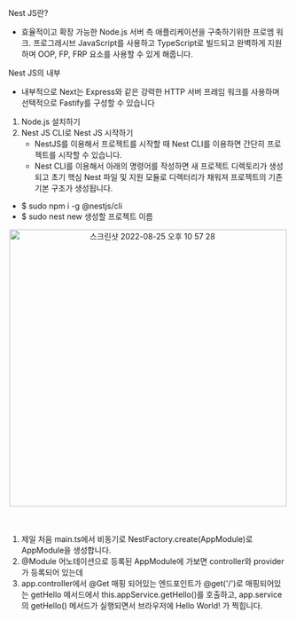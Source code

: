 Nest JS란?
- 효율적이고 확장 가능한 Node.js 서버 측 애플리케이션을 구축하기위한
  프로엠 워크. 프로그레시브 JavaScript를 사용하고 TypeScript로 빌드되고
  완벽하게 지원하며 OOP, FP, FRP 요소를 사용할 수 있게 해줍니다.

Nest JS의 내부
- 내부적으로 Next는 Express와 같은 강력한 HTTP 서버 프레임 워크를 사용하며
  선택적으로 Fastify를 구성할 수 있습니다

1. Node.js 설치하기
2. Nest JS CLI로 Nest JS 시작하기
    - NestJS를 이용해서 프로젝트를 시작할 때 Nest CLI를 이용하면 간단히 프로젝트를
      시작할 수 있습니다.
    - Nest CLI를 이용해서 아래의 명령어를 작성하면 
      새 프로젝트 디렉토리가 생성되고 초기 핵심 Nest 파일 및 지원 모듈로 디렉터리가 채워져 
      프로젝트의 기존 기본 구조가 생성됩니다.

- $ sudo npm i -g @nestjs/cli
- $ sudo nest new 생성할 프로젝트 이름

<div align="center">
 <img width="500" alt="스크린샷 2022-08-25 오후 10 57 28" src="https://user-images.githubusercontent.com/55525574/186684650-28fb9723-3c98-44ef-977a-a94c9931fc06.png">
  <br>
  <br><br>
</div>

1. 제일 처음 main.ts에서 비동기로 NestFactory.create(AppModule)로 AppModule을 생성합니다.
2. @Module 어노테이션으로 등록된 AppModule에 가보면 controller와 provider가 등록되어 있는데
3. app.controller에서 @Get 매핑 되어있는 엔드포인트가 @get('/')로 매핑되어있는 getHello 메서드에서 this.appService.getHello()를
   호출하고, app.service의 getHello() 메서드가 실행되면서 브라우저에 Hello World! 가 찍힙니다.
